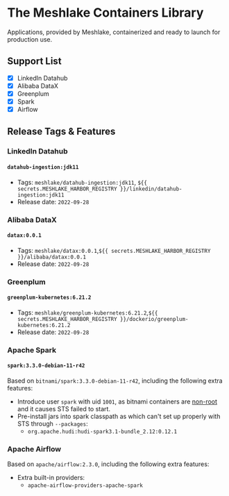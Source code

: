 # The Meshlake Containers Library

Applications, provided by Meshlake, containerized and ready to launch for production use.

## Support List

- [x] LinkedIn Datahub
- [x] Alibaba DataX
- [x] Greenplum
- [x] Spark
- [x] Airflow

## Release Tags & Features

### LinkedIn Datahub

#### `datahub-ingestion:jdk11`

- Tags: `meshlake/datahub-ingestion:jdk11`, `${{ secrets.MESHLAKE_HARBOR_REGISTRY }}/linkedin/datahub-ingestion:jdk11`
- Release date: `2022-09-28`

### Alibaba DataX

#### `datax:0.0.1`

- Tags: `meshlake/datax:0.0.1`,`${{ secrets.MESHLAKE_HARBOR_REGISTRY }}/alibaba/datax:0.0.1`
- Release date: `2022-09-28`

### Greenplum

#### `greenplum-kubernetes:6.21.2`

- Tags: `meshlake/greenplum-kubernetes:6.21.2`,`${{ secrets.MESHLAKE_HARBOR_REGISTRY }}/dockerio/greenplum-kubernetes:6.21.2`
- Release date: `2022-09-28`

### Apache Spark

#### `spark:3.3.0-debian-11-r42`

Based on `bitnami/spark:3.3.0-debian-11-r42`, including the following extra features:

- Introduce user `spark` with uid `1001`, as bitnami containers are [non-root](https://docs.bitnami.com/tutorials/running-non-root-containers-on-openshift) and it causes STS failed to start.
- Pre-install jars into spark classpath as which can't set up properly with STS through `--packages`:
  - `org.apache.hudi:hudi-spark3.1-bundle_2.12:0.12.1`

### Apache Airflow

Based on `apache/airflow:2.3.0`, including the following extra features:

- Extra built-in providers:
  - `apache-airflow-providers-apache-spark`
